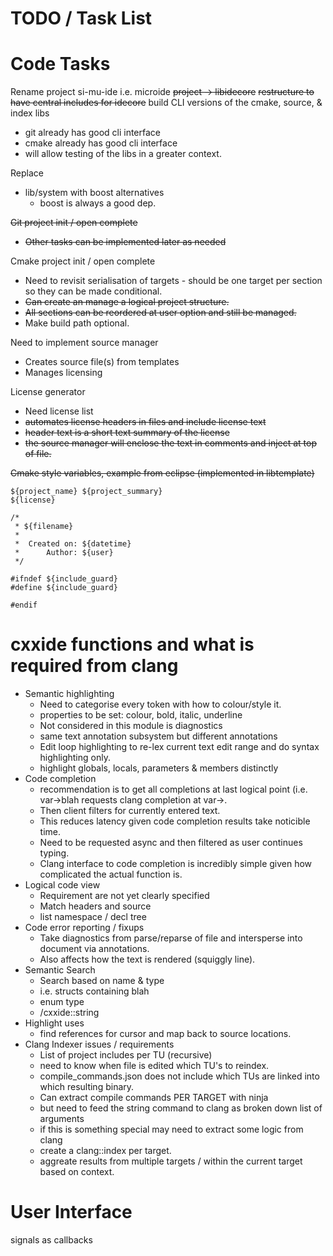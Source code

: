 TODO / Task List
================

Code Tasks
=========
Rename project si-mu-ide i.e. microide
~~project -> libidecore~~
~~restructure to have central includes for idecore~~
build CLI versions of the cmake, source, & index libs
 - git already has good cli interface
 - cmake already has good cli interface
 - will allow testing of the libs in a greater context.

Replace
 * lib/system with boost alternatives
    * boost is always a good dep.

~~Git project init / open complete~~
 * ~~Other tasks can be implemented later as needed~~

Cmake project init / open complete
 * Need to revisit serialisation of targets - should be one target per section so they can be made conditional.
 * ~~Can create an manage a logical project structure.~~
 * ~~All sections can be reordered at user option and still be managed.~~
 * Make build path optional.

Need to implement source manager
 * Creates source file(s) from templates
 * Manages licensing

License generator
 * Need license list
 * ~~automates license headers in files and include license text~~
 * ~~header text is a short text summary of the license~~
 * ~~the source manager will enclose the text in comments and inject at top of file.~~

~~Cmake style variables, example from eclipse (implemented in libtemplate)~~

    ${project_name} ${project_summary}
    ${license}
    
    /*
     * ${filename}
     *
     *  Created on: ${datetime}
     *      Author: ${user}
     */
    
    #ifndef ${include_guard}
    #define ${include_guard}
    
    #endif

cxxide functions and what is required from clang
================================================

 * Semantic highlighting
    * Need to categorise every token with how to colour/style it.
    * properties to be set: colour, bold, italic, underline
    * Not considered in this module is diagnostics
    * same text annotation subsystem but different annotations
    * Edit loop highlighting to re-lex current text edit range and do syntax highlighting only.
    * highlight globals, locals, parameters & members distinctly
 * Code completion
    * recommendation is to get all completions at last logical point (i.e. var->blah requests clang completion at var->.
    * Then client filters for currently entered text.
    * This reduces latency given code completion results take noticible time.
    * Need to be requested async and then filtered as user continues typing.
    * Clang interface to code completion is incredibly simple given how complicated the actual function is.
 * Logical code view
    * Requirement are not yet clearly specified
    * Match headers and source
    * list namespace / decl tree
 * Code error reporting / fixups
    * Take diagnostics from parse/reparse of file and intersperse into document via annotations.
    * Also affects how the text is rendered (squiggly line).
 * Semantic Search
    * Search based on name & type
    * i.e. structs containing blah
    * enum type
    * /cxxide::string
 * Highlight uses
    * find references for cursor and map back to source locations.
 * Clang Indexer issues / requirements
    * List of project includes per TU (recursive)
    * need to know when file is edited which TU's to reindex.
    * compile_commands.json does not include which TUs are linked into which resulting binary.
    * Can extract compile commands PER TARGET with ninja
    * but need to feed the string command to clang as broken down list of arguments
    * if this is something special may need to extract some logic from clang
    * create a clang::index per target.
    * aggreate results from multiple targets / within the current target based on context.


User Interface
=============

signals as callbacks
